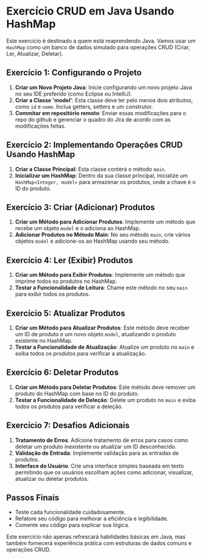 # Exercício CRUD em Java Usando HashMap

Este exercício é destinado a quem está reaprendendo Java. Vamos usar um `HashMap` como um banco de dados simulado para operações CRUD (Criar, Ler, Atualizar, Deletar).

## Exercício 1: Configurando o Projeto
1. **Criar um Novo Projeto Java**: Inicie configurando um novo projeto Java no seu IDE preferido (como Eclipse ou IntelliJ).
2. **Criar a Classe 'model'**: Esta classe deve ter pelo menos dois atributos, como `id` e `nome`. Inclua getters, setters e um construtor.
3. **Commitar em repositório remoto**: Enviar essas modificações para o repo do github e gerenciar o quadro do Jira de acordo com as modificações feitas.

## Exercício 2: Implementando Operações CRUD Usando HashMap
1. **Criar a Classe Principal**: Esta classe conterá o método `main`.
2. **Inicializar um HashMap**: Dentro da sua classe principal, inicialize um `HashMap<Integer, model>` para armazenar os produtos, onde a chave é o ID do produto.

## Exercício 3: Criar (Adicionar) Produtos
1. **Criar um Método para Adicionar Produtos**: Implemente um método que recebe um objeto `model` e o adiciona ao HashMap.
2. **Adicionar Produtos no Método Main**: No seu método `main`, crie vários objetos `model` e adicione-os ao HashMap usando seu método.

## Exercício 4: Ler (Exibir) Produtos
1. **Criar um Método para Exibir Produtos**: Implemente um método que imprime todos os produtos no HashMap.
2. **Testar a Funcionalidade de Leitura**: Chame este método no seu `main` para exibir todos os produtos.

## Exercício 5: Atualizar Produtos
1. **Criar um Método para Atualizar Produtos**: Este método deve receber um ID de produto e um novo objeto `model`, atualizando o produto existente no HashMap.
2. **Testar a Funcionalidade de Atualização**: Atualize um produto no `main` e exiba todos os produtos para verificar a atualização.

## Exercício 6: Deletar Produtos
1. **Criar um Método para Deletar Produtos**: Este método deve remover um produto do HashMap com base no ID do produto.
2. **Testar a Funcionalidade de Deleção**: Delete um produto no `main` e exiba todos os produtos para verificar a deleção.

## Exercício 7: Desafios Adicionais
1. **Tratamento de Erros**: Adicione tratamento de erros para casos como deletar um produto inexistente ou atualizar um ID desconhecido.
2. **Validação de Entrada**: Implemente validação para as entradas de produtos.
3. **Interface do Usuário**: Crie uma interface simples baseada em texto permitindo que os usuários escolham ações como adicionar, visualizar, atualizar ou deletar produtos.

## Passos Finais
- Teste cada funcionalidade cuidadosamente.
- Refatore seu código para melhorar a eficiência e legibilidade.
- Comente seu código para explicar sua lógica.

Este exercício não apenas refrescará habilidades básicas em Java, mas também fornecerá experiência prática com estruturas de dados comuns e operações CRUD.
